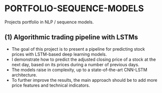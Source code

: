 # PORTFOLIO-SEQUENCE-MODELS
Projects portfolio in NLP / sequence models.

## (1) Algorithmic trading pipeline with LSTMs
- The goal of this project is to present a pipeline for predicting stock prices with LSTM-based deep learning models.
- I demonstrate how to predict the adjusted closing price of a stock at the next day, based on its prices during a number of previous days.
- The models raise in complexity, up to a state-of-the-art CNN-LSTM architecture.
- To further improve the results, the main approach should be to add more price features and technical indicators.
